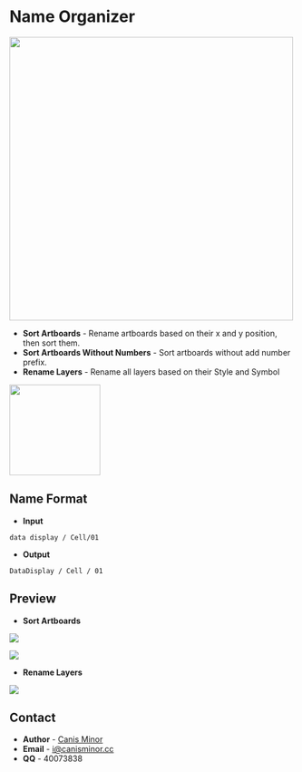 # Name Organizer

<img src="https://o4j4l4n7h.qnssl.com/2017-08-03-cover.png" width="500">

- **Sort Artboards** - Rename artboards based on their x and y position, then sort them.
- **Sort Artboards Without Numbers** - Sort artboards without add number prefix.
- **Rename Layers** - Rename all layers based on their Style and Symbol

<a href="http://bit.ly/SketchRunnerWebsite">
  <img src="http://sketchrunner.com/img/badge_white.png" width="160">
</a>

## Name Format

- **Input**
```
data display / Cell/01
```
- **Output**
```
DataDisplay / Cell / 01
```

## Preview

- **Sort Artboards**

![](https://o4j4l4n7h.qnssl.com/2017-08-03-a_1.png)

![](https://o4j4l4n7h.qnssl.com/2017-08-03-a_2.png)

- **Rename Layers**

![](https://o4j4l4n7h.qnssl.com/2017-08-03-a_3.png)

## Contact
- **Author** - [Canis Minor](https://github.com/canisminor1990)
- **Email** - <i@canisminor.cc>
- **QQ** - 40073838
